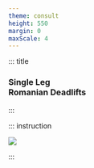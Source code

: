 ```yaml
---
theme: consult
height: 550
margin: 0
maxScale: 4
---
```

<!-- slide template="[[gym-ex]]" -->

::: title
### Single Leg<br> Romanian Deadlifts
:::

::: instruction

![](https://thumbs.gfycat.com/MatureFabulousGarpike-size_restricted.gif)

:::